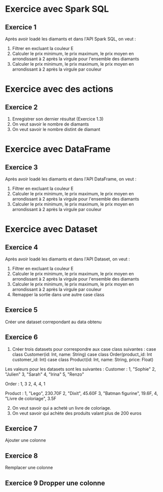 # Exercice avec Spark SQL

## Exercice 1
Après avoir loadé les diamants et dans l'API Spark SQL, on veut :
1. Filtrer en excluant la couleur E
2. Calculer le prix minimum, le prix maximum, le prix moyen en arrondissant à 2 après la virgule pour l'ensemble des diamants
3. Calculer le prix minimum, le prix maximum, le prix moyen en arrondissant à 2 après la virgule par couleur

# Exercice avec des actions

## Exercice 2
1. Enregistrer son dernier résultat (Exercice 1.3)
2. On veut savoir le nombre de diamants
3. On veut savoir le nombre distint de diamant

# Exercice avec DataFrame

## Exercice 3
Après avoir loadé les diamants et dans l'API DataFrame, on veut :
1. Filtrer en excluant la couleur E
2. Calculer le prix minimum, le prix maximum, le prix moyen en arrondissant à 2 après la virgule pour l'ensemble des diamants
3. Calculer le prix minimum, le prix maximum, le prix moyen en arrondissant à 2 après la virgule par couleur

# Exercice avec Dataset

## Exercice 4
Après avoir loadé les diamants et dans l'API Dataset, on veut :
1. Filtrer en excluant la couleur E
2. Calculer le prix minimum, le prix maximum, le prix moyen en arrondissant à 2 après la virgule pour l'ensemble des diamants
3. Calculer le prix minimum, le prix maximum, le prix moyen en arrondissant à 2 après la virgule par couleur
4. Remapper la sortie dans une autre case class

## Exercice 5
Créer une dataset correpondant au data obtenu

## Exercice 6
1. Créer trois datasets pour correspondre aux case class suivantes :
case class Customer(id: Int, name: String)
case class Order(product_id: Int customer_id: Int)
case class Product(id: Int, name: String, price: Float)

Les valeurs pour les datasets sont les suivantes :
Customer :
1, "Sophie"
2, "Julien"
3, "Sarah"
4, "Irina"
5, "Renzo"

Order :
1, 3
2, 4,
4, 1

Product :
1, "Lego", 230.70F
2, "Dixit", 45.60F
3, "Batman figurine", 19.6F,
4, "Livre de coloriage", 3.5F

2. On veut savoir qui a acheté un livre de coloriage.
3. On veut savoir qui achète des produits valant plus de 200 euros

## Exercice 7

Ajouter une colonne

## Exercice 8

Remplacer une colonne

## Exercice 9 Dropper une colonne

